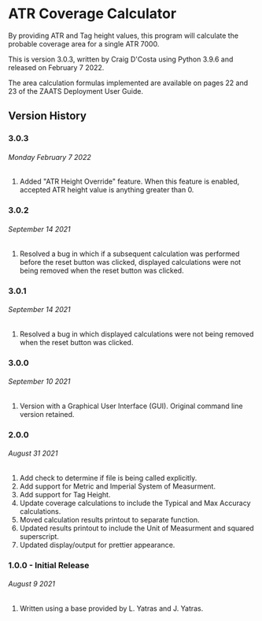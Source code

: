 # ATR Coverage Calculator
By providing ATR and Tag height values, this program will calculate the probable coverage area for a single ATR 7000.

This is version 3.0.3, written by Craig D'Costa using Python 3.9.6 and released on February 7 2022. 

The area calculation formulas implemented are available on pages 22 and 23 of the ZAATS Deployment User Guide.

## Version History

### 3.0.3
###### Monday February 7 2022
1. Added "ATR Height Override" feature. When this feature is enabled, accepted ATR height value is anything greater than 0.

### 3.0.2
###### September 14 2021
1. Resolved a bug in which if a subsequent calculation was performed before the reset button was clicked, displayed calculations were not being removed when the reset button was clicked.

### 3.0.1
###### September 14 2021
1. Resolved a bug in which displayed calculations were not being removed when the reset button was clicked.

### 3.0.0
###### September 10 2021
1. Version with a Graphical User Interface (GUI). Original command line version retained.

### 2.0.0
###### August 31 2021
1. Add check to determine if file is being called explicitly.
2. Add support for Metric and Imperial System of Measurment.
3. Add support for Tag Height.
4. Update coverage calculations to include the Typical and Max Accuracy calculations.
5. Moved calculation results printout to separate function.
6. Updated results printout to include the Unit of Measurment and squared superscript.
7. Updated display/output for prettier appearance.

### 1.0.0 - Initial Release
###### August 9 2021
1. Written using a base provided by L. Yatras and J. Yatras.